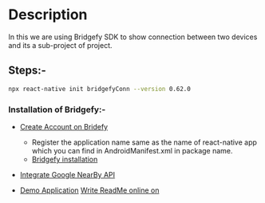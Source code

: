 # Description
In this we are using Bridgefy SDK to show connection between two devices and its  a sub-project of  project.

## Steps:-
```sh
npx react-native init bridgefyConn --version 0.62.0
```
### Installation of Bridgefy:-
   *  [Create Account on Bridefy](https://www.bridgefy.me/)
        * Register the application name same as the name of react-native app which you can find in AndroidManifest.xml     in package name.
        * [Bridgefy installation](https://www.npmjs.com/package/react-native-bridgefy-sdk)
        
   *  [Integrate Google NearBy API](https://www.npmjs.com/package/react-native-google-nearby-connection)            
   * [Demo Application](https://play.google.com/store/apps/details?id=com.butchmarshall.reactnative.nearby.connection)
[Write ReadMe online on](https://dillinger.io/) 